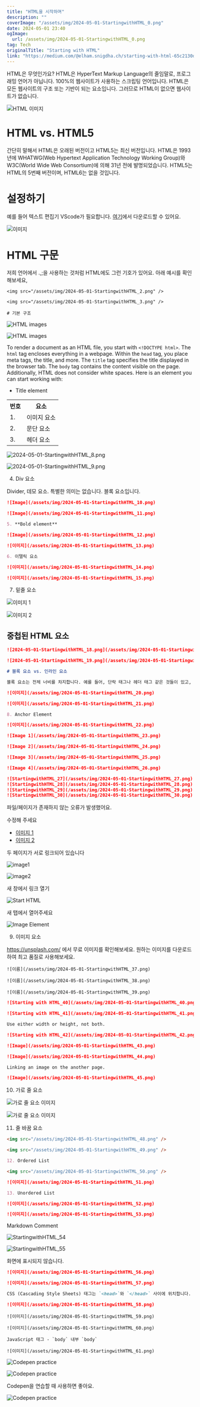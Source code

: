 ```yaml
---
title: "HTML을 시작하며"
description: ""
coverImage: "/assets/img/2024-05-01-StartingwithHTML_0.png"
date: 2024-05-01 23:40
ogImage: 
  url: /assets/img/2024-05-01-StartingwithHTML_0.png
tag: Tech
originalTitle: "Starting with HTML"
link: "https://medium.com/@elham.snigdha.ch/starting-with-html-65c2130db9af"
---
```



HTML은 무엇인가요? HTML은 HyperText Markup Language의 줄임말로, 프로그래밍 언어가 아닙니다. 100%의 웹사이트가 사용하는 스크립팅 언어입니다. HTML은 모든 웹사이트의 구조 또는 기반이 되는 요소입니다. 그러므로 HTML이 없으면 웹사이트가 없습니다.

![HTML 이미지](/assets/img/2024-05-01-StartingwithHTML_0.png)

# HTML vs. HTML5

간단히 말해서 HTML은 오래된 버전이고 HTML5는 최신 버전입니다. HTML은 1993년에 WHATWG(Web Hypertext Application Technology Working Group)와 W3C(World Wide Web Consortium)에 의해 31년 전에 발명되었습니다. HTML5는 HTML의 5번째 버전이며, HTML6는 없을 것입니다.

<div class="content-ad"></div>

# 설정하기

예를 들어 텍스트 편집기 VScode가 필요합니다. [여기](링크)에서 다운로드할 수 있어요.

![이미지](/assets/img/2024-05-01-StartingwithHTML_1.png)

# HTML 구문

<div class="content-ad"></div>

저희 언어에서 .,;을 사용하는 것처럼 HTML에도 그런 기호가 있어요. 아래 예시를 확인해보세요,

```
<img src="/assets/img/2024-05-01-StartingwithHTML_2.png" />

<img src="/assets/img/2024-05-01-StartingwithHTML_3.png" />

# 기본 구조
```

<div class="content-ad"></div>

![HTML images](/assets/img/2024-05-01-StartingwithHTML_4.png)

![HTML images](/assets/img/2024-05-01-StartingwithHTML_5.png)

To render a document as an HTML file, you start with `<!DOCTYPE html>`. The `html` tag encloses everything in a webpage. Within the `head` tag, you place meta tags, the title, and more. The `title` tag specifies the title displayed in the browser tab. The `body` tag contains the content visible on the page. Additionally, HTML does not consider white spaces. Here is an element you can start working with:

- Title element

<div class="content-ad"></div>

<table>
  <tr>
    <th>번호</th>
    <th>요소</th>
  </tr>
  <tr>
    <td>1.</td>
    <td>이미지 요소</td>
  </tr>
  <tr>
    <td>2.</td>
    <td>문단 요소</td>
  </tr>
  <tr>
    <td>3.</td>
    <td>헤더 요소</td>
  </tr>
</table>

<div class="content-ad"></div>

![2024-05-01-StartingwithHTML_8.png](/assets/img/2024-05-01-StartingwithHTML_8.png)

![2024-05-01-StartingwithHTML_9.png](/assets/img/2024-05-01-StartingwithHTML_9.png)

4. Div 요소

Divider, 데모 요소. 특별한 의미는 없습니다. 블록 요소입니다.

<div class="content-ad"></div>

```markdown
![Image](/assets/img/2024-05-01-StartingwithHTML_10.png)

![Image](/assets/img/2024-05-01-StartingwithHTML_11.png)

5. **Bold element**

![Image](/assets/img/2024-05-01-StartingwithHTML_12.png)
```

<div class="content-ad"></div>

```markdown
![이미지](/assets/img/2024-05-01-StartingwithHTML_13.png)

6. 이탤릭 요소

![이미지](/assets/img/2024-05-01-StartingwithHTML_14.png)

![이미지](/assets/img/2024-05-01-StartingwithHTML_15.png)
```

<div class="content-ad"></div>

7. 밑줄 요소

![이미지 1](/assets/img/2024-05-01-StartingwithHTML_16.png)

![이미지 2](/assets/img/2024-05-01-StartingwithHTML_17.png)

## 중첩된 HTML 요소

<div class="content-ad"></div>

```markdown
![2024-05-01-StartingwithHTML_18.png](/assets/img/2024-05-01-StartingwithHTML_18.png)

![2024-05-01-StartingwithHTML_19.png](/assets/img/2024-05-01-StartingwithHTML_19.png)

# 블록 요소 vs. 인라인 요소

블록 요소는 전체 너비를 차지합니다. 예를 들어, 단락 태그나 헤더 태그 같은 것들이 있고, 인라인 요소는 굵게, 기울임꼴, 밑줄 등과 같이 같은 줄에서 남아 있습니다.
```

<div class="content-ad"></div>

```markdown
![이미지](/assets/img/2024-05-01-StartingwithHTML_20.png)

![이미지](/assets/img/2024-05-01-StartingwithHTML_21.png)

8. Anchor Element

![이미지](/assets/img/2024-05-01-StartingwithHTML_22.png)
```

<div class="content-ad"></div>

```markdown
![Image 1](/assets/img/2024-05-01-StartingwithHTML_23.png)

![Image 2](/assets/img/2024-05-01-StartingwithHTML_24.png)

![Image 3](/assets/img/2024-05-01-StartingwithHTML_25.png)

![Image 4](/assets/img/2024-05-01-StartingwithHTML_26.png)
```

<div class="content-ad"></div>

```markdown
![StartingwithHTML_27](/assets/img/2024-05-01-StartingwithHTML_27.png)
![StartingwithHTML_28](/assets/img/2024-05-01-StartingwithHTML_28.png)
![StartingwithHTML_29](/assets/img/2024-05-01-StartingwithHTML_29.png)
![StartingwithHTML_30](/assets/img/2024-05-01-StartingwithHTML_30.png)
```

<div class="content-ad"></div>

파일/페이지가 존재하지 않는 오류가 발생했어요.

수정해 주세요

- [이미지 1](/assets/img/2024-05-01-StartingwithHTML_31.png) 
- [이미지 2](/assets/img/2024-05-01-StartingwithHTML_32.png)

<div class="content-ad"></div>

두 페이지가 서로 링크되어 있습니다

![image1](/assets/img/2024-05-01-StartingwithHTML_33.png)

![image2](/assets/img/2024-05-01-StartingwithHTML_34.png)

새 창에서 링크 열기

<div class="content-ad"></div>

![Start HTML](/assets/img/2024-05-01-StartingwithHTML_35.png)

새 탭에서 열어주세요

![Image Element](/assets/img/2024-05-01-StartingwithHTML_36.png)

9. 이미지 요소

<div class="content-ad"></div>

https://unsplash.com/ 에서 무료 이미지를 확인해보세요. 원하는 이미지를 다운로드하여 최고 품질로 사용해보세요.

```
![이름](/assets/img/2024-05-01-StartingwithHTML_37.png)

![이름](/assets/img/2024-05-01-StartingwithHTML_38.png)

![이름](/assets/img/2024-05-01-StartingwithHTML_39.png)
```

<div class="content-ad"></div>

```markdown
![Starting with HTML_40](/assets/img/2024-05-01-StartingwithHTML_40.png)

![Starting with HTML_41](/assets/img/2024-05-01-StartingwithHTML_41.png)

Use either width or height, not both.

![Starting with HTML_42](/assets/img/2024-05-01-StartingwithHTML_42.png)
```

<div class="content-ad"></div>

```markdown
![Image](/assets/img/2024-05-01-StartingwithHTML_43.png)

![Image](/assets/img/2024-05-01-StartingwithHTML_44.png)

Linking an image on the another page.

![Image](/assets/img/2024-05-01-StartingwithHTML_45.png)
```

<div class="content-ad"></div>

10. 가로 줄 요소

![가로 줄 요소 이미지](/assets/img/2024-05-01-StartingwithHTML_46.png)

![가로 줄 요소 이미지](/assets/img/2024-05-01-StartingwithHTML_47.png)

11. 줄 바꿈 요소

<div class="content-ad"></div>

```markdown
<img src="/assets/img/2024-05-01-StartingwithHTML_48.png" />

<img src="/assets/img/2024-05-01-StartingwithHTML_49.png" />

12. Ordered List

<img src="/assets/img/2024-05-01-StartingwithHTML_50.png" />
```

<div class="content-ad"></div>

```markdown
![이미지](/assets/img/2024-05-01-StartingwithHTML_51.png)

13. Unordered List

![이미지](/assets/img/2024-05-01-StartingwithHTML_52.png)

![이미지](/assets/img/2024-05-01-StartingwithHTML_53.png)
```

<div class="content-ad"></div>

Markdown Comment

![StartingwithHTML_54](/assets/img/2024-05-01-StartingwithHTML_54.png)

![StartingwithHTML_55](/assets/img/2024-05-01-StartingwithHTML_55.png)

화면에 표시되지 않습니다.

<div class="content-ad"></div>

```markdown
![이미지](/assets/img/2024-05-01-StartingwithHTML_56.png)

![이미지](/assets/img/2024-05-01-StartingwithHTML_57.png)

CSS (Cascading Style Sheets) 태그는 `<head>`와 `</head>` 사이에 위치합니다.

![이미지](/assets/img/2024-05-01-StartingwithHTML_58.png)
```

<div class="content-ad"></div>

```
![이미지](/assets/img/2024-05-01-StartingwithHTML_59.png)

![이미지](/assets/img/2024-05-01-StartingwithHTML_60.png)

JavaScript 태그 - `body` 내부 `body`

![이미지](/assets/img/2024-05-01-StartingwithHTML_61.png)
```

<div class="content-ad"></div>

![Codepen practice](/assets/img/2024-05-01-StartingwithHTML_62.png)

![Codepen practice](/assets/img/2024-05-01-StartingwithHTML_63.png)

Codepen을 연습할 때 사용하면 좋아요.

![Codepen practice](/assets/img/2024-05-01-StartingwithHTML_64.png)